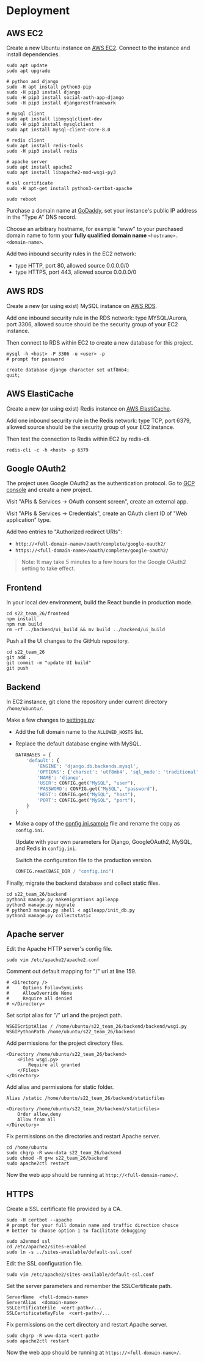 # Deployment

## AWS EC2

Create a new Ubuntu instance on [AWS EC2](https://aws.amazon.com/ec2/). Connect to the instance and install dependencies.

```shell
sudo apt update
sudo apt upgrade

# python and django
sudo -H apt install python3-pip
sudo -H pip3 install django
sudo -H pip3 install social-auth-app-django
sudo -H pip3 install djangorestframework

# mysql client
sudo apt install libmysqlclient-dev
sudo -H pip3 install mysqlclient
sudo apt install mysql-client-core-8.0

# redis client
sudo apt install redis-tools
sudo -H pip3 install redis

# apache server
sudo apt install apache2
sudo apt install libapache2-mod-wsgi-py3

# ssl certificate
sudo -H apt-get install python3-certbot-apache

sudo reboot
```

Purchase a domain name at [GoDaddy](https://www.godaddy.com/), set your instance's public IP address in the "Type A" DNS record.

Choose an arbitrary hostname, for example "www" to your purchased domain name to form your **fully qualified domain name** `<hostname>.<domain-name>`. 

Add two inbound security rules in the EC2 network:

+ type HTTP, port 80, allowed source 0.0.0.0/0
+ type HTTPS, port 443, allowed source 0.0.0.0/0

## AWS RDS

Create a new (or using exist) MySQL instance on [AWS RDS](https://aws.amazon.com/rds/).

Add one inbound security rule in the RDS network: type MYSQL/Aurora, port 3306, allowed source should be the security group of your EC2 instance.

Then connect to RDS within EC2 to create a new database for this project.

```shell
mysql -h <host> -P 3306 -u <user> -p
# prompt for password
```

```mysql
create database django character set utf8mb4;
quit;
```

## AWS ElastiCache

Create a new (or using exist) Redis instance on [AWS ElastiCache](https://aws.amazon.com/elasticache/).

Add one inbound security rule in the Redis network: type TCP, port 6379, allowed source should be the security group of your EC2 instance.

Then test the connection to Redis within EC2 by redis-cli.

```shell
redis-cli -c -h <host> -p 6379
```

## Google OAuth2

The project uses Google OAuth2 as the authentication protocol. Go to [GCP console](https://console.cloud.google.com/) and create a new project.

Visit "APIs & Services -> OAuth consent screen", create an external app.

Visit "APIs & Services -> Credentials", create an OAuth client ID of "Web application" type.

Add two entries to "Authorized redirect URIs":

+  `http://<full-domain-name>/oauth/complete/google-oauth2/`
+  `https://<full-domain-name>/oauth/complete/google-oauth2/`

> Note: It may take 5 minutes to a few hours for the Google OAuth2 setting to take effect.

## Frontend

In your local dev environment, build the React bundle in production mode.

```shell
cd s22_team_26/frontend
npm install
npm run build
rm -rf ../backend/ui_build && mv build ../backend/ui_build
```

Push all the UI changes to the GitHub repository.

```shell
cd s22_team_26
git add .
git commit -m "update UI build"
git push
```

## Backend

In EC2 instance, git clone the repository under current directory `/home/ubuntu/`.

Make a few changes to [settings.py](backend/backend/settings.py):

+ Add the full domain name to the `ALLOWED_HOSTS` list.

+ Replace the default database engine with MySQL.

  ```python
  DATABASES = {
      'default': {
          'ENGINE': 'django.db.backends.mysql',
          'OPTIONS': {'charset': 'utf8mb4', 'sql_mode': 'traditional'},
          'NAME': 'django',
          'USER': CONFIG.get("MySQL", "user"),
          'PASSWORD': CONFIG.get("MySQL", "password"),
          'HOST': CONFIG.get("MySQL", "host"),
          'PORT': CONFIG.get("MySQL", "port"),
      }
  }
  ```

+ Make a copy of the [config.ini.sample](backend/config.ini.sample) file and rename the copy as `config.ini`.

  Update with your own parameters for Django, GoogleOAuth2, MySQL, and Redis in `config.ini`.

  Switch the configuration file to the production version.
  
  ```python
  CONFIG.read(BASE_DIR / "config.ini")
  ```

Finally, migrate the backend database and collect static files.

```shell
cd s22_team_26/backend
python3 manage.py makemigrations agileapp
python3 manage.py migrate
# python3 manage.py shell < agileapp/init_db.py
python3 manage.py collectstatic
```

## Apache server

Edit the Apache HTTP server's config file.

```shell
sudo vim /etc/apache2/apache2.conf
```

Comment out default mapping for "/" url at line 159.

```
# <Directory />
#     Options FollowSymLinks
#     AllowOverride None
#     Require all denied
# </Directory>
```

Set script alias for "/" url and the project path.

```
WSGIScriptAlias / /home/ubuntu/s22_team_26/backend/backend/wsgi.py
WSGIPythonPath /home/ubuntu/s22_team_26/backend
```

Add permissions for the project directory files.

```
<Directory /home/ubuntu/s22_team_26/backend>
    <Files wsgi.py>
        Require all granted
    </Files>
</Directory>
```

Add alias and permissions for static folder.

```
Alias /static /home/ubuntu/s22_team_26/backend/staticfiles

<Directory /home/ubuntu/s22_team_26/backend/staticfiles>
    Order allow,deny
    Allow from all
</Directory>
```

Fix permissions on the directories and restart Apache server.

```shell
cd /home/ubuntu
sudo chgrp -R www-data s22_team_26/backend
sudo chmod -R g+w s22_team_26/backend
sudo apache2ctl restart
```

Now the web app should be running at `http://<full-domain-name>/`.

## HTTPS

Create a SSL certificate file provided by a CA.

```shell
sudo -H certbot --apache
# prompt for your full domain name and traffic direction choice
# better to choose option 1 to facilitate debugging

sudo a2enmod ssl
cd /etc/apache2/sites-enabled
sudo ln -s ../sites-available/default-ssl.conf
```

Edit the SSL configuration file.

```shell
sudo vim /etc/apache2/sites-available/default-ssl.conf
```

Set the server parameters and remember the SSLCertificate path.

```
ServerName  <full-domain-name>
ServerAlias  <domain-name>
SSLCertificateFile  <cert-path>/...
SSLCertificateKeyFile  <cert-path>/...
```

Fix permissions on the cert directory and restart Apache server.

```shell
sudo chgrp -R www-data <cert-path>
sudo apache2ctl restart
```

Now the web app should be running at `https://<full-domain-name>/`.

